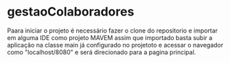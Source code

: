 # gestaoColaboradores
Paara iniciar o projeto é necessário fazer o clone do repositorio e importar em alguma IDE como projeto MAVEM assim que importado basta subir a aplicação na classe main já configurado no projetoto
e acessar o navegador como "localhost/8080" e será direcionado para a pagina principal.
